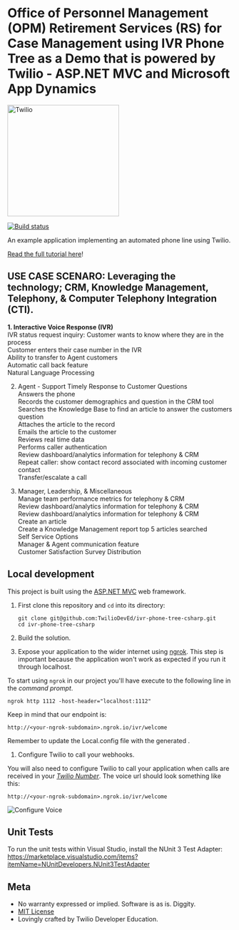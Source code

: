 # Office of Personnel Management (OPM) Retirement Services (RS) for Case Management using IVR Phone Tree as a Demo that is powered by Twilio - ASP.NET MVC and Microsoft App Dynamics

<a href="https://www.twilio.com">
  <img src="https://static0.twilio.com/marketing/bundles/marketing/img/logos/wordmark-red.svg" alt="Twilio" width="250" />
</a>

[![Build status](https://ci.appveyor.com/api/projects/status/ktdh5pqmkc39ljng?svg=true)](https://ci.appveyor.com/project/TwilioDevEd/ivr-phone-tree-csharp)

An example application implementing an automated phone line using Twilio.

[Read the full tutorial here](https://www.twilio.com/docs/tutorials/walkthrough/ivr-phone-tree/csharp/mvc)!

## USE CASE SCENARO: Leveraging the technology; CRM, Knowledge Management, Telephony, & Computer Telephony Integration (CTI).
<b>1. Interactive Voice Response (IVR)</b><br>
IVR status request inquiry: Customer wants to know where they are in the process <br>
Customer enters their case number in the IVR<br>
Ability to transfer to Agent customers<br>
Automatic call back feature <br>
Natural Language Processing<br>

2. Agent - Support Timely Response to Customer Questions<br>
Answers the phone<br>
Records the customer demographics and question in the CRM tool <br>
Searches the Knowledge Base to find an article to answer the customers question<br>
Attaches the article to the record<br>
Emails the article to the customer<br>
Reviews real time data <br>
Performs caller authentication<br>
Review dashboard/analytics information for telephony & CRM<br>
Repeat caller: show contact record associated with incoming customer contact<br>
Transfer/escalate a call<br>

3. Manager, Leadership, & Miscellaneous<br>
Manage team performance metrics for telephony & CRM<br>
Review dashboard/analytics information for telephony & CRM <br>
Review dashboard/analytics information for telephony & CRM <br>
Create an article <br>
Create a Knowledge Management report top 5 articles searched <br>
Self Service Options <br>
Manager & Agent communication feature <br>
Customer Satisfaction Survey Distribution <br>

## Local development

This project is built using the [ASP.NET MVC](http://www.asp.net/mvc) web framework.

1. First clone this repository and `cd` into its directory:
   ```
   git clone git@github.com:TwilioDevEd/ivr-phone-tree-csharp.git
   cd ivr-phone-tree-csharp
   ```

1. Build the solution.

1. Expose your application to the wider internet using [ngrok](http://ngrok.com). This step
  is important because the application won't work as expected if you run it through
  localhost.

  To start using `ngrok` in our project you'll have execute to the following line in the _command prompt_.

  ```shell
  ngrok http 1112 -host-header="localhost:1112"
  ```

  Keep in mind that our endpoint is:

  ```
  http://<your-ngrok-subdomain>.ngrok.io/ivr/welcome
  ```

  Remember to update the Local.config file with the generated <your-ngrok-subdomain>.

1. Configure Twilio to call your webhooks.

  You will also need to configure Twilio to call your application when calls are
  received in your [*Twilio Number*](https://www.twilio.com/user/account/messaging/phone-numbers).
  The voice url should look something like this:

  ```
  http://<your-ngrok-subdomain>.ngrok.io/ivr/welcome
  ```

  ![Configure Voice](http://howtodocs.s3.amazonaws.com/twilio-number-config-all-med.gif)

## Unit Tests

To run the unit tests within Visual Studio, install the NUnit 3 Test Adapter:
https://marketplace.visualstudio.com/items?itemName=NUnitDevelopers.NUnit3TestAdapter

## Meta

* No warranty expressed or implied. Software is as is. Diggity.
* [MIT License](http://www.opensource.org/licenses/mit-license.html)
* Lovingly crafted by Twilio Developer Education.
